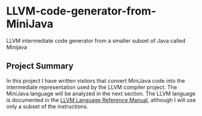# LLVM-code-generator-from-MiniJava
LLVM intermediate code generator from a smaller subset of Java called Minijava


## Project Summary
In this project I have written visitors that convert MiniJava code into the intermediate representation used by the LLVM compiler project. The MiniJava language will be analyzed in the next section. The LLVM language is documented in the [LLVM Language Reference Manual](https://llvm.org/docs/LangRef.html#instruction-reference), although I will use only a subset of the instructions.


